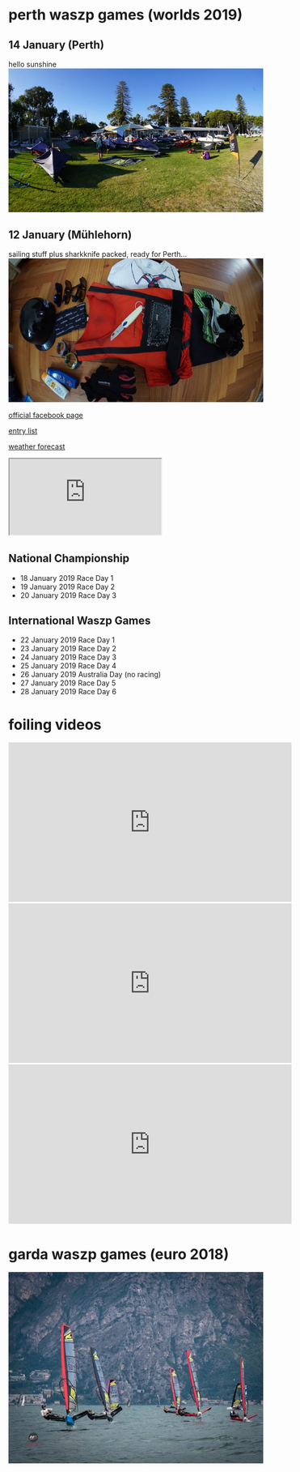 # perth waszp games (worlds 2019)

## 14 January (Perth)
hello sunshine<br>
![pic](photos/helloPerth.JPG)


## 12 January (Mühlehorn)
sailing stuff plus sharkknife packed, ready for Perth...<br>
![pic](photos/packing.JPG)

[official facebook page](https://www.facebook.com/waszpgames)

[entry list](https://www.revolutionise.com.au/rfbyc/eventlist/20319)

[weather forecast](https://www.seabreeze.com.au/weather/wind-forecast/perth)

<iframe id="contactMap" src="https://maps.google.com.au/maps?f=q&amp;source=s_q&amp;hl=en&amp;geocode=&amp;q=Hobbs Place, Peppermint Grove WA 6011&amp;ie=UTF8&amp;t=m&amp;z=14&amp;output=embed"></iframe>
           
## National Championship	 	
* 18 January 2019 Race Day 1
* 19 January 2019 Race Day 2
* 20 January 2019	Race Day 3

## International Waszp Games	 	
* 22 January 2019 Race Day 1
* 23 January 2019 Race Day 2
* 24 January 2019 Race Day 3
* 25 January 2019 Race Day 4
* 26 January 2019 Australia Day (no racing)
* 27 January 2019 Race Day 5
* 28 January 2019 Race Day 6

# foiling videos
<iframe width="560" height="315" src="https://www.youtube.com/embed/E0gb0Lb2gzM" frameborder="0" allow="accelerometer; autoplay; encrypted-media; gyroscope; picture-in-picture" allowfullscreen></iframe>

<iframe width="560" height="315" src="https://www.youtube.com/embed/gVDLwug-XlI" frameborder="0" allow="accelerometer; autoplay; encrypted-media; gyroscope; picture-in-picture" allowfullscreen></iframe>

<iframe width="560" height="315" src="https://www.youtube.com/embed/fahqIxdpReE" frameborder="0" allow="accelerometer; autoplay; encrypted-media; gyroscope; picture-in-picture" allowfullscreen></iframe>

# garda waszp games (euro 2018)

![pic](img/garda2018_1.jpg)
